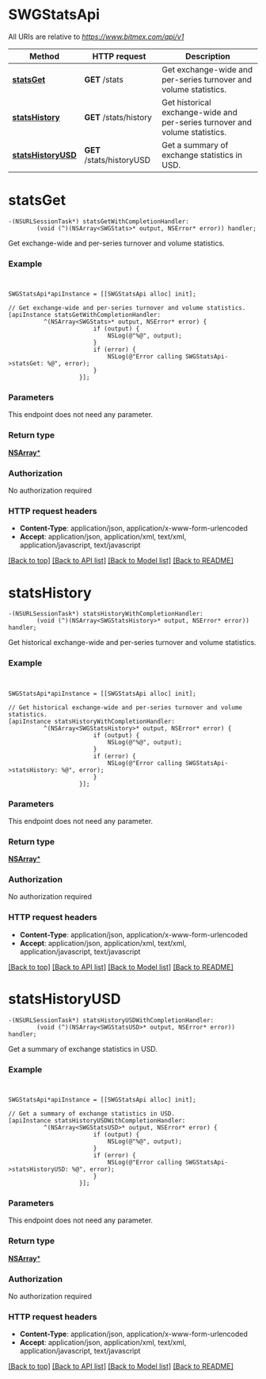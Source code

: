 # SWGStatsApi

All URIs are relative to *https://www.bitmex.com/api/v1*

Method | HTTP request | Description
------------- | ------------- | -------------
[**statsGet**](SWGStatsApi.md#statsget) | **GET** /stats | Get exchange-wide and per-series turnover and volume statistics.
[**statsHistory**](SWGStatsApi.md#statshistory) | **GET** /stats/history | Get historical exchange-wide and per-series turnover and volume statistics.
[**statsHistoryUSD**](SWGStatsApi.md#statshistoryusd) | **GET** /stats/historyUSD | Get a summary of exchange statistics in USD.


# **statsGet**
```objc
-(NSURLSessionTask*) statsGetWithCompletionHandler: 
        (void (^)(NSArray<SWGStats>* output, NSError* error)) handler;
```

Get exchange-wide and per-series turnover and volume statistics.

### Example 
```objc


SWGStatsApi*apiInstance = [[SWGStatsApi alloc] init];

// Get exchange-wide and per-series turnover and volume statistics.
[apiInstance statsGetWithCompletionHandler: 
          ^(NSArray<SWGStats>* output, NSError* error) {
                        if (output) {
                            NSLog(@"%@", output);
                        }
                        if (error) {
                            NSLog(@"Error calling SWGStatsApi->statsGet: %@", error);
                        }
                    }];
```

### Parameters
This endpoint does not need any parameter.

### Return type

[**NSArray<SWGStats>***](SWGStats.md)

### Authorization

No authorization required

### HTTP request headers

 - **Content-Type**: application/json, application/x-www-form-urlencoded
 - **Accept**: application/json, application/xml, text/xml, application/javascript, text/javascript

[[Back to top]](#) [[Back to API list]](../README.md#documentation-for-api-endpoints) [[Back to Model list]](../README.md#documentation-for-models) [[Back to README]](../README.md)

# **statsHistory**
```objc
-(NSURLSessionTask*) statsHistoryWithCompletionHandler: 
        (void (^)(NSArray<SWGStatsHistory>* output, NSError* error)) handler;
```

Get historical exchange-wide and per-series turnover and volume statistics.

### Example 
```objc


SWGStatsApi*apiInstance = [[SWGStatsApi alloc] init];

// Get historical exchange-wide and per-series turnover and volume statistics.
[apiInstance statsHistoryWithCompletionHandler: 
          ^(NSArray<SWGStatsHistory>* output, NSError* error) {
                        if (output) {
                            NSLog(@"%@", output);
                        }
                        if (error) {
                            NSLog(@"Error calling SWGStatsApi->statsHistory: %@", error);
                        }
                    }];
```

### Parameters
This endpoint does not need any parameter.

### Return type

[**NSArray<SWGStatsHistory>***](SWGStatsHistory.md)

### Authorization

No authorization required

### HTTP request headers

 - **Content-Type**: application/json, application/x-www-form-urlencoded
 - **Accept**: application/json, application/xml, text/xml, application/javascript, text/javascript

[[Back to top]](#) [[Back to API list]](../README.md#documentation-for-api-endpoints) [[Back to Model list]](../README.md#documentation-for-models) [[Back to README]](../README.md)

# **statsHistoryUSD**
```objc
-(NSURLSessionTask*) statsHistoryUSDWithCompletionHandler: 
        (void (^)(NSArray<SWGStatsUSD>* output, NSError* error)) handler;
```

Get a summary of exchange statistics in USD.

### Example 
```objc


SWGStatsApi*apiInstance = [[SWGStatsApi alloc] init];

// Get a summary of exchange statistics in USD.
[apiInstance statsHistoryUSDWithCompletionHandler: 
          ^(NSArray<SWGStatsUSD>* output, NSError* error) {
                        if (output) {
                            NSLog(@"%@", output);
                        }
                        if (error) {
                            NSLog(@"Error calling SWGStatsApi->statsHistoryUSD: %@", error);
                        }
                    }];
```

### Parameters
This endpoint does not need any parameter.

### Return type

[**NSArray<SWGStatsUSD>***](SWGStatsUSD.md)

### Authorization

No authorization required

### HTTP request headers

 - **Content-Type**: application/json, application/x-www-form-urlencoded
 - **Accept**: application/json, application/xml, text/xml, application/javascript, text/javascript

[[Back to top]](#) [[Back to API list]](../README.md#documentation-for-api-endpoints) [[Back to Model list]](../README.md#documentation-for-models) [[Back to README]](../README.md)

